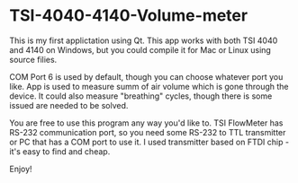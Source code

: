 # TSI-4040-4140-Volume-meter
This is my first applictation using Qt. This app works with both TSI 4040 and 4140 on Windows, but you could compile it for Mac or Linux using source filies. 

COM Port 6 is used by default, though you can choose whatever port you like. App is used to measure summ of air volume which is gone through the device. It could also measure "breathing" cycles, though there is some issued are needed to be solved.

You are free to use this program any way you'd like to. TSI FlowMeter has RS-232 communication port, so you need some RS-232 to TTL transmitter or PC that has a COM port to use it. I used transmitter based on FTDI chip - it's easy to find and cheap.

Enjoy!

